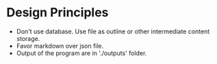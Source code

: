 # Design Principles

- Don't use database. Use file as outline or other intermediate content storage.
- Favor markdown over json file.
- Output of the program are in './outputs' folder.

